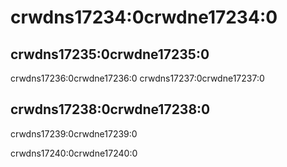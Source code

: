 # crwdns17234:0crwdne17234:0

## crwdns17235:0crwdne17235:0

crwdns17236:0crwdne17236:0 crwdns17237:0crwdne17237:0

## crwdns17238:0crwdne17238:0

crwdns17239:0crwdne17239:0

crwdns17240:0crwdne17240:0
